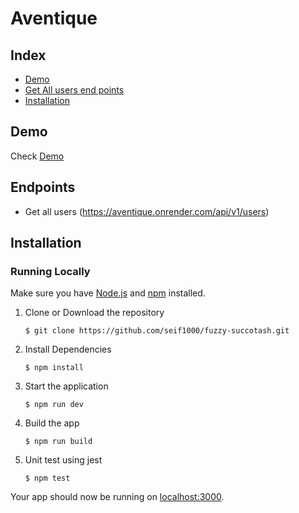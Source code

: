 # Aventique

## Index
+ [Demo](#demo)
+ [Get All users end points](#features)
+ [Installation](#installation)

## Demo<a name="demo"></a>
Check [Demo](https://aventique.onrender.com/)

## Endpoints<a name="features"></a>
+ Get all users (https://aventique.onrender.com/api/v1/users)


## Installation<a name="installation"></a>
### Running Locally
Make sure you have [Node.js](https://nodejs.org/) and [npm](https://www.npmjs.com/) installed.

1. Clone or Download the repository

	```
	$ git clone https://github.com/seif1000/fuzzy-succotash.git
	
	```
2. Install Dependencies

	```
	$ npm install
	```

4. Start the application

	
	```
	$ npm run dev
	```
5. Build the app
       
	```
	$ npm run build
	```
	
6. Unit test using jest
       
	```
	$ npm test
	```
Your app should now be running on [localhost:3000](http://localhost:3000/).

